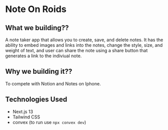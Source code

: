 # Note On Roids

## What we building??
A note taker app that allows you to create, save, and delete notes. It has the ability to embed images and links into the notes, change the style, size, and weight of text, and user can share the note using a share button that generates a link to the indiviual note. 

## Why we building it??
To compete with Notion and Notes on Iphone.

## Technologies Used
- Next.js 13
- Tailwind CSS
- convex (to run use `npx convex dev`)